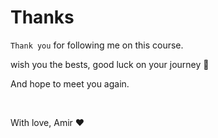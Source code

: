 # Thanks

`Thank you` for following me on this course.

wish you the bests, good luck on your journey 🚀

And hope to meet you again.

&nbsp;
&nbsp;
&nbsp;

With love, Amir ♥